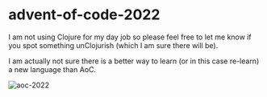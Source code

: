 # advent-of-code-2022

I am not using Clojure for my day job so please feel free to let me know if you
spot something unClojurish (which I am sure there will be).

I am actually not sure there is a better way to learn (or in this case re-learn)
a new language than AoC.

![aoc-2022](https://github.com/RedBlueThing/advent-of-code-2022/assets/81056/3d81723a-918c-461f-86bd-d6b69362f03c)
